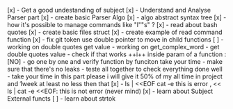 [x] - Get a good undestanding of subject
[x] - Understand and Analyse Parser part 
[x] - create basic Parser Algo
[x] - algo abstract syntax tree
[x] - how it's possible to manage commands like "l""s" ?
[x] - read about bash quotes
[x] - create basic files struct
[x] - create example of read command function
[x] - fix git token use double pointer to move in child functions
[ ] - working on double quotes get value
        - working on get_complex_word
        - get double quotes value
        - check if that works ++i++ inside param of a function : [NO]
        - go one by one and verify function by funciton take your time 
        - make sure that there's no leaks
        - teste all together to check everything done well
        - take your time in this part please i will give it 50% of my all time in project and 1week at least no less then that
[x] - ls | <<EOF cat -e this is error , << ls | cat -e <<EOF: this is not error (never mind)
[x] - learn about Subject External functs
[ ] - learn about strtok

